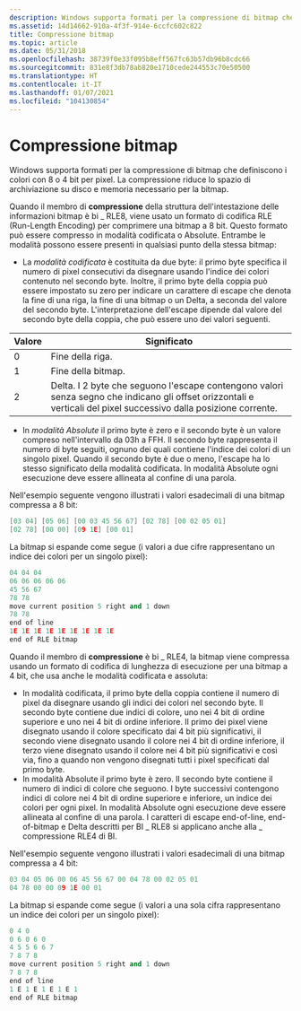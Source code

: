 ```yaml
---
description: Windows supporta formati per la compressione di bitmap che definiscono i colori con 8 o 4 bit per pixel. La compressione riduce lo spazio di archiviazione su disco e memoria necessario per la bitmap.
ms.assetid: 14d14662-910a-4f3f-914e-6ccfc602c822
title: Compressione bitmap
ms.topic: article
ms.date: 05/31/2018
ms.openlocfilehash: 38739f0e33f095b8eff567fc63b57db96b8cdc66
ms.sourcegitcommit: 831e8f3db78ab820e1710cede244553c70e50500
ms.translationtype: HT
ms.contentlocale: it-IT
ms.lasthandoff: 01/07/2021
ms.locfileid: "104130854"
---
```

# <a name="bitmap-compression"></a>Compressione bitmap

Windows supporta formati per la compressione di bitmap che definiscono i colori con 8 o 4 bit per pixel. La compressione riduce lo spazio di archiviazione su disco e memoria necessario per la bitmap.

Quando il membro di **compressione** della struttura dell'intestazione delle informazioni bitmap è bi \_ RLE8, viene usato un formato di codifica RLE (Run-Length Encoding) per comprimere una bitmap a 8 bit. Questo formato può essere compresso in modalità codificata o Absolute. Entrambe le modalità possono essere presenti in qualsiasi punto della stessa bitmap:

-   La *modalità codificata* è costituita da due byte: il primo byte specifica il numero di pixel consecutivi da disegnare usando l'indice dei colori contenuto nel secondo byte. Inoltre, il primo byte della coppia può essere impostato su zero per indicare un carattere di escape che denota la fine di una riga, la fine di una bitmap o un Delta, a seconda del valore del secondo byte. L'interpretazione dell'escape dipende dal valore del secondo byte della coppia, che può essere uno dei valori seguenti.



| Valore | Significato                                                                                                                                                     |
|-------|-------------------------------------------------------------------------------------------------------------------------------------------------------------|
| 0     | Fine della riga.                                                                                                                                                |
| 1     | Fine della bitmap.                                                                                                                                              |
| 2     | Delta. I 2 byte che seguono l'escape contengono valori senza segno che indicano gli offset orizzontali e verticali del pixel successivo dalla posizione corrente. |



 

-   In *modalità Absolute* il primo byte è zero e il secondo byte è un valore compreso nell'intervallo da 03h a FFH. Il secondo byte rappresenta il numero di byte seguiti, ognuno dei quali contiene l'indice dei colori di un singolo pixel. Quando il secondo byte è due o meno, l'escape ha lo stesso significato della modalità codificata. In modalità Absolute ogni esecuzione deve essere allineata al confine di una parola.

Nell'esempio seguente vengono illustrati i valori esadecimali di una bitmap compressa a 8 bit:


```C++
[03 04] [05 06] [00 03 45 56 67] [02 78] [00 02 05 01] 
[02 78] [00 00] [09 1E] [00 01] 
```



La bitmap si espande come segue (i valori a due cifre rappresentano un indice dei colori per un singolo pixel):


```C++
04 04 04 
06 06 06 06 06 
45 56 67 
78 78 
move current position 5 right and 1 down 
78 78 
end of line 
1E 1E 1E 1E 1E 1E 1E 1E 1E 
end of RLE bitmap 
```



Quando il membro di **compressione** è bi \_ RLE4, la bitmap viene compressa usando un formato di codifica di lunghezza di esecuzione per una bitmap a 4 bit, che usa anche le modalità codificata e assoluta:

-   In modalità codificata, il primo byte della coppia contiene il numero di pixel da disegnare usando gli indici dei colori nel secondo byte. Il secondo byte contiene due indici di colore, uno nei 4 bit di ordine superiore e uno nei 4 bit di ordine inferiore. Il primo dei pixel viene disegnato usando il colore specificato dai 4 bit più significativi, il secondo viene disegnato usando il colore nei 4 bit di ordine inferiore, il terzo viene disegnato usando il colore nei 4 bit più significativi e così via, fino a quando non vengono disegnati tutti i pixel specificati dal primo byte.
-   In modalità Absolute il primo byte è zero. Il secondo byte contiene il numero di indici di colore che seguono. I byte successivi contengono indici di colore nei 4 bit di ordine superiore e inferiore, un indice dei colori per ogni pixel. In modalità Absolute ogni esecuzione deve essere allineata al confine di una parola. I caratteri di escape end-of-line, end-of-bitmap e Delta descritti per BI \_ RLE8 si applicano anche alla \_ compressione RLE4 di BI.

Nell'esempio seguente vengono illustrati i valori esadecimali di una bitmap compressa a 4 bit:


```C++
03 04 05 06 00 06 45 56 67 00 04 78 00 02 05 01 
04 78 00 00 09 1E 00 01 
```



La bitmap si espande come segue (i valori a una sola cifra rappresentano un indice dei colori per un singolo pixel):


```C++
0 4 0 
0 6 0 6 0 
4 5 5 6 6 7 
7 8 7 8 
move current position 5 right and 1 down 
7 8 7 8 
end of line 
1 E 1 E 1 E 1 E 1 
end of RLE bitmap 
```



 

 



